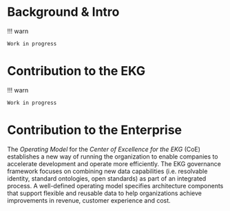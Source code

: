 # Background & Intro

!!! warn

    Work in progress

# Contribution to the EKG

!!! warn

    Work in progress

# Contribution to the Enterprise

The _Operating Model_ for the _Center of Excellence for the EKG_ (CoE) 
establishes a new way of running the organization to enable companies
to accelerate development and operate more efficiently.
The EKG governance framework focuses on combining new data capabilities
(i.e. resolvable identity, standard ontologies, open standards)
as part of an integrated process.
A well-defined operating model specifies architecture components 
that support flexible and reusable data to help organizations 
achieve improvements in revenue, customer experience and cost.


